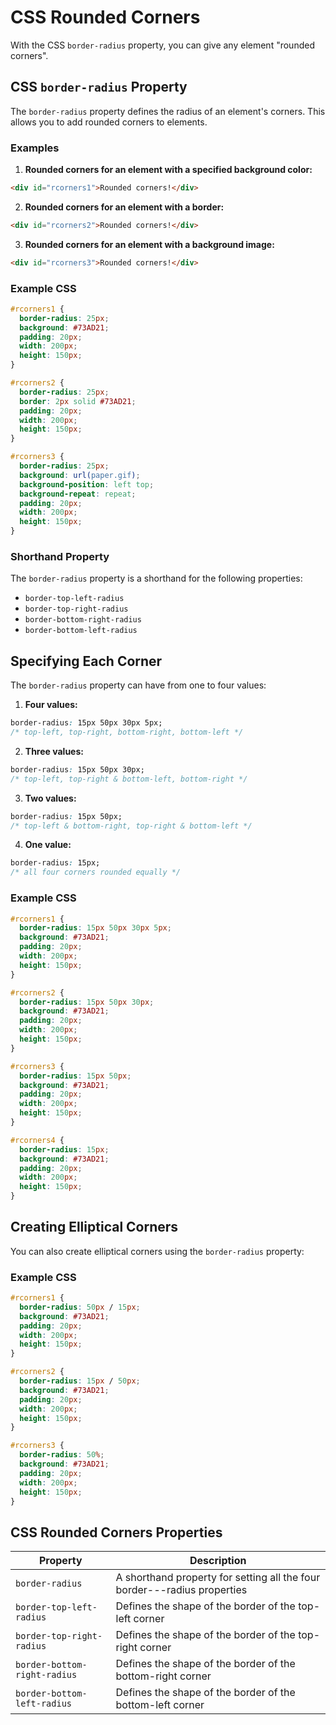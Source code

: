 # CSS Rounded Corners
With the CSS `border-radius` property, you can give any element "rounded corners".
## CSS `border-radius` Property
The `border-radius` property defines the radius of an element's corners. This allows you to add rounded corners to elements.
### Examples
1. **Rounded corners for an element with a specified background color:**
```html
<div id="rcorners1">Rounded corners!</div>
```
2. **Rounded corners for an element with a border:**
```html
<div id="rcorners2">Rounded corners!</div>
```
3. **Rounded corners for an element with a background image:**
```html
<div id="rcorners3">Rounded corners!</div>
```

### Example CSS

```css
#rcorners1 {
  border-radius: 25px;
  background: #73AD21;
  padding: 20px;
  width: 200px;
  height: 150px;
}

#rcorners2 {
  border-radius: 25px;
  border: 2px solid #73AD21;
  padding: 20px;
  width: 200px;
  height: 150px;
}

#rcorners3 {
  border-radius: 25px;
  background: url(paper.gif);
  background-position: left top;
  background-repeat: repeat;
  padding: 20px;
  width: 200px;
  height: 150px;
}
```

### Shorthand Property

The `border-radius` property is a shorthand for the following properties:
- `border-top-left-radius`
- `border-top-right-radius`
- `border-bottom-right-radius`
- `border-bottom-left-radius`

## Specifying Each Corner

The `border-radius` property can have from one to four values:

1. **Four values:**

```css
border-radius: 15px 50px 30px 5px;
/* top-left, top-right, bottom-right, bottom-left */
```

2. **Three values:**

```css
border-radius: 15px 50px 30px;
/* top-left, top-right & bottom-left, bottom-right */
```

3. **Two values:**

```css
border-radius: 15px 50px;
/* top-left & bottom-right, top-right & bottom-left */
```

4. **One value:**

```css
border-radius: 15px;
/* all four corners rounded equally */
```

### Example CSS

```css
#rcorners1 {
  border-radius: 15px 50px 30px 5px;
  background: #73AD21;
  padding: 20px;
  width: 200px;
  height: 150px;
}

#rcorners2 {
  border-radius: 15px 50px 30px;
  background: #73AD21;
  padding: 20px;
  width: 200px;
  height: 150px;
}

#rcorners3 {
  border-radius: 15px 50px;
  background: #73AD21;
  padding: 20px;
  width: 200px;
  height: 150px;
}

#rcorners4 {
  border-radius: 15px;
  background: #73AD21;
  padding: 20px;
  width: 200px;
  height: 150px;
}
```

## Creating Elliptical Corners

You can also create elliptical corners using the `border-radius` property:

### Example CSS

```css
#rcorners1 {
  border-radius: 50px / 15px;
  background: #73AD21;
  padding: 20px;
  width: 200px;
  height: 150px;
}

#rcorners2 {
  border-radius: 15px / 50px;
  background: #73AD21;
  padding: 20px;
  width: 200px;
  height: 150px;
}

#rcorners3 {
  border-radius: 50%;
  background: #73AD21;
  padding: 20px;
  width: 200px;
  height: 150px;
}
```

## CSS Rounded Corners Properties

| Property                     | Description                                                 |
|------------------------------|-------------------------------------------------------------|
| `border-radius`              | A shorthand property for setting all the four border-*-*-radius properties |
| `border-top-left-radius`     | Defines the shape of the border of the top-left corner      |
| `border-top-right-radius`    | Defines the shape of the border of the top-right corner     |
| `border-bottom-right-radius` | Defines the shape of the border of the bottom-right corner  |
| `border-bottom-left-radius`  | Defines the shape of the border of the bottom-left corner   |

